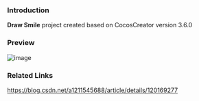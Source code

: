 ### Introduction
**Draw Smile** project created based on CocosCreator version 3.6.0

### Preview
![image](../../../image/202207/2022072301.png)

### Related Links
https://blog.csdn.net/a1211545688/article/details/120169277
